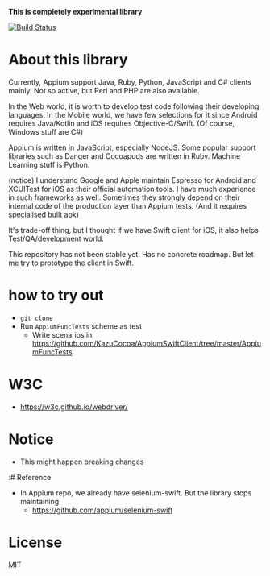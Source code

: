 **This is completely experimental library**

[![Build Status](https://dev.azure.com/kazucocoa/AppiumSwiftClient/_apis/build/status/KazuCocoa.AppiumSwiftClient)](https://dev.azure.com/kazucocoa/AppiumSwiftClient/_build/latest?definitionId=2)

# About this library

Currently, Appium support Java, Ruby, Python, JavaScript and C# clients mainly.
Not so active, but Perl and PHP are also available.

In the Web world, it is worth to develop test code following their developing languages.
In the Mobile world, we have few selections for it since Android requires Java/Kotlin and iOS requires Objective-C/Swift. (Of course, Windows stuff are C#)

Appium is written in JavaScript, especially NodeJS. Some popular support libraries such as Danger and Cocoapods are written in Ruby. Machine Learning stuff is Python.

(notice)
I understand Google and Apple maintain Espresso for Android and XCUITest for iOS as their official automation tools. I have much experience in such frameworks as well. Sometimes they strongly depend on their internal code of the production layer than Appium tests. (And it requires specialised built apk)

It's trade-off thing, but I thought if we have Swift client for iOS, it also helps Test/QA/development world.

This repository has not been stable yet. Has no concrete roadmap. But let me try to prototype the client in Swift.

# how to try out

- `git clone`
- Run `AppiumFuncTests` scheme as test
    - Write scenarios in https://github.com/KazuCocoa/AppiumSwiftClient/tree/master/AppiumFuncTests

# W3C

- https://w3c.github.io/webdriver/

# Notice

- This might happen breaking changes

:# Reference
- In Appium repo, we already have selenium-swift. But the library stops maintaining
    - https://github.com/appium/selenium-swift

# License
MIT

